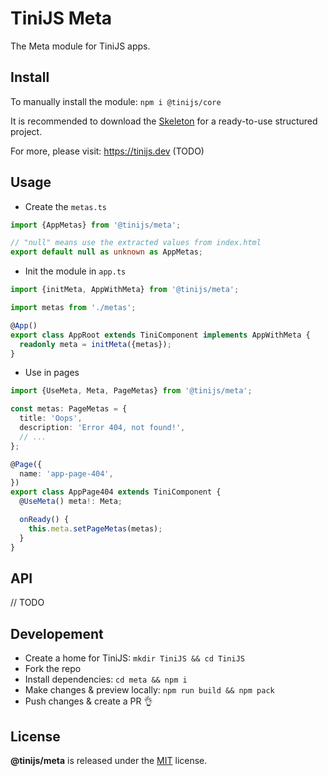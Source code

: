 # TiniJS Meta

The Meta module for TiniJS apps.

## Install

To manually install the module: `npm i @tinijs/core`

It is recommended to download the [Skeleton](https://github.com/tinijs/skeleton) for a ready-to-use structured project.

For more, please visit: <https://tinijs.dev> (TODO)

## Usage

- Create the `metas.ts`

```ts
import {AppMetas} from '@tinijs/meta';

// "null" means use the extracted values from index.html
export default null as unknown as AppMetas;
```

- Init the module in `app.ts`

```ts
import {initMeta, AppWithMeta} from '@tinijs/meta';

import metas from './metas';

@App()
export class AppRoot extends TiniComponent implements AppWithMeta {
  readonly meta = initMeta({metas});
}
```

- Use in pages

```ts
import {UseMeta, Meta, PageMetas} from '@tinijs/meta';

const metas: PageMetas = {
  title: 'Oops',
  description: 'Error 404, not found!',
  // ...
};

@Page({
  name: 'app-page-404',
})
export class AppPage404 extends TiniComponent {
  @UseMeta() meta!: Meta;

  onReady() {
    this.meta.setPageMetas(metas);
  }
}
```

## API

// TODO

## Developement

- Create a home for TiniJS: `mkdir TiniJS && cd TiniJS`
- Fork the repo
- Install dependencies: `cd meta && npm i`
- Make changes & preview locally: `npm run build && npm pack`
- Push changes & create a PR 👌

## License

**@tinijs/meta** is released under the [MIT](https://github.com/tinijs/meta/blob/master/LICENSE) license.
